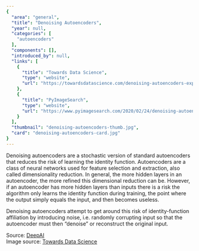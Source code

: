 ```yaml
---
{
  "area": "general",
  "title": "Denoising Autoencoders",
  "year": null,
  "categories": [
    "autoencoders"
  ],
  "components": [],
  "introduced_by": null,
  "links": [
    {
      "title": "Towards Data Science",
      "type": "website",
      "url": "https://towardsdatascience.com/denoising-autoencoders-explained-dbb82467fc2"
    },
    {
      "title": "PyImageSearch",
      "type": "website",
      "url": "https://www.pyimagesearch.com/2020/02/24/denoising-autoencoders-with-keras-tensorflow-and-deep-learning/"
    }
  ],
  "thumbnail": "denoising-autoencoders-thumb.jpg",
  "card": "denoising-autoencoders-card.jpg"
}
---
```

Denoising autoencoders are a stochastic version of standard autoencoders that reduces the risk of learning the identity function. Autoencoders are a class of neural networks used for feature selection and extraction, also called dimensionality reduction. In general, the more hidden layers in an autoencoder, the more refined this dimensional reduction can be. However, if an autoencoder has more hidden layers than inputs there is a risk the algorithm only learns the identity function during training, the point where the output simply equals the input, and then becomes useless.  

Denoising autoencoders attempt to get around this risk of identity-function affiliation by introducing noise, i.e. randomly corrupting input so that the autoencoder must then “denoise” or reconstruct the original input.  

Source: [DeepAI](https://deepai.org/machine-learning-glossary-and-terms/denoising-autoencoder)  
Image source: [Towards Data Science](https://towardsdatascience.com/reconstruct-corrupted-data-using-denoising-autoencoder-python-code-aeaff4b0958e)
